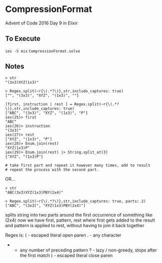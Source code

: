 # CompressionFormat

Advent of Code 2016 Day 9 in Elixir

## To Execute

`iex -S mix`
`CompressionFormat.solve`

## Notes

```
> str
"(3x3)XYZ(1x3)"

> Regex.split(~r{\(.*?\)},str,include_captures: true)
["", "(3x3)", "XYZ", "(1x3)", ""]

[first, instruction | rest ] = Regex.split(~r{\(.*?\)},str,include_captures: true)
["ABC", "(3x3)", "XYZ", "(1x3)", "P"]
iex(25)> first
"ABC"
iex(26)> instruction
"(3x3)"
iex(27)> rest
["XYZ", "(1x3)", "P"]
iex(28)> Enum.join(rest)
"XYZ(1x3)P"
iex(29)> Enum.join(rest) |> String.split_at(3)
{"XYZ", "(1x3)P"}

# take first part and repeat it however many times, add to result
# repeat the process with the second part.
```

OR...
```
> str
"ABC(3x3)XYZ(1x3)PBY(2x4)"

> Regex.split(~r{\(.*?\)},str,include_captures: true, parts: 2)
["ABC", "(3x3)", "XYZ(1x3)PBY(2x4)"]
```

splits string into two parts around the first occurrence of something like (2x4)
now we have first, pattern, rest where first gets added to the result
and pattern is applied to rest, without having to join it back together

Regex is:
\( - escaped literal open paren
.  - any character
*  - any number of preceding pattern
?  - lazy / non-greedy, stops after the first match
\) - escaped literal close paren
